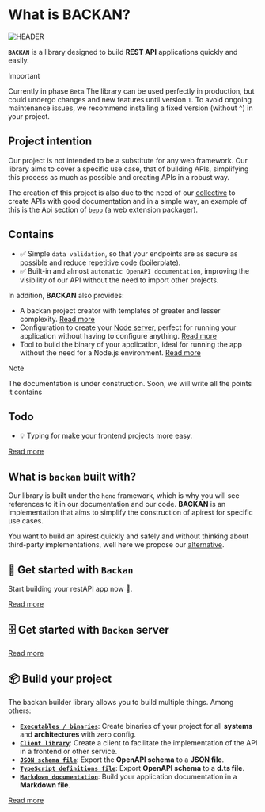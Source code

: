 # What is BACKAN?

![HEADER](/banner.png)

**`BACKAN`** is a library designed to build **REST API** applications quickly and easily.

> [!IMPORTANT]
> Currently in phase `Beta`
> The library can be used perfectly in production, but could undergo changes and new features until version `1`.
> To avoid ongoing maintenance issues, we recommend installing a fixed version (without `^`) in your project.

## Project intention

Our project is not intended to be a substitute for any web framework. Our library aims to cover a specific use case, that of building APIs, simplifying this process as much as possible and creating APIs in a robust way.

The creation of this project is also due to the need of our [collective](htpps://pigeonposse.com) to create APIs with good documentation and in a simple way, an example of this is the Api section of [`bepp`](https://github.com/pigeonposse/bepp/tree/main/packages/api) (a web extension packager).

## Contains

- ✅ Simple `data validation`, so that your endpoints are as secure as possible and reduce repetitive code (boilerplate).
- ✅ Built-in and almost `automatic OpenAPI documentation`, improving the visibility of our API without the need to import other projects.

In addition, **BACKAN** also provides:

- A backan project creator with templates of greater and lesser complexity. [Read more](./core/index.md#setup)
- Configuration to create your [Node server](./server/index.md), perfect for running your application without having to configure anything. [Read more](./server/index.md)
- Tool to build the binary of your application, ideal for running the app without the need for a Node.js environment. [Read more](./builder/index.md)

> [!note]
> The documentation is under construction. Soon, we will write all the points it contains

## Todo

- 💡 Typing for make your frontend projects more easy.

[Read more](../todo/v1.md)

## What is `backan` built with?

Our library is built under the `hono` framework, which is why you will see references to it in our documentation and our code. **BACKAN** is an implementation that aims to simplify the construction of apirest for specific use cases.

You want to build an apirest quickly and safely and without thinking about third-party implementations, well here we propose our [alternative](./core/index.md).

## 🏁 Get started with `Backan`

Start building your restAPI app now 🌈.

[Read more](./core/index.md)

## 🗄️ Get started with `Backan` server

[Read more](./server/index.md)

## 📦 Build your project

The backan builder library allows you to build multiple things. Among others:

- [**`Executables / binaries`**](./builder/index.md#build-binaries): Create binaries of your project for all **systems** and **architectures** with zero config.
- [**`Client library`**](./builder/index.md#create-client): Create a client to facilitate the implementation of the API in a frontend or other service.
- [**`JSON schema file`**](./builder/index.md#build-json-types-schema): Export the **OpenAPI schema** to a **JSON file**.
- [**`TypeScript definitions file`**](./builder/index.md#build-json-types-schema): Export **OpenAPI schema** to a **d.ts file**.
- [**`Markdown documentation`**](./builder/index.md#build-markdown-documentation): Build your application documentation in a **Markdown file**.

[Read more](./builder/index.md)
